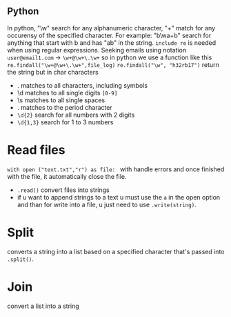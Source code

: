 ## Python

In python, "\w" search for any alphanumeric character, "+" match for any occurensy of the specified character.
For example: "b\wa+b" search for anything that start with b and has "ab" in the string.
`include re` is needed when using regular expressions.
Seeking emails using notation
`user@email1.com` -> `\w+@\w+\.\w+` so in python we use a function like this `re.findall("\w+@\w+\.\w+",file_log)`
`re.findall("\w", "h32rb17")` return the string but in char characters
*   . matches to all characters, including symbols
*   \d matches to all single digits `[0-9]`
*   \s matches to all single spaces 
*   \. matches to the period character
*   `\d{2}` search for all numbers with 2 digits
*   `\d{1,3}` search for 1 to 3 numbers

# Read files
`with open ("text.txt","r") as file: ` with handle errors and once finished with the file, it automatically close the file.
*   `.read()` convert files into strings
*   if u want to append strings to a text u must use the `a` in the open option and than for write into a file, u just need to use `.write(string)`.

# Split

converts a string into a list based on a specified character that's passed into `.split()`.

# Join

convert a list into a string